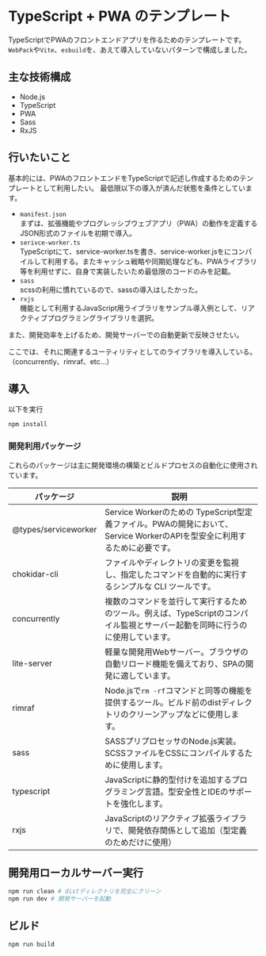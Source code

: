 # TypeScript + PWA のテンプレート

TypeScriptでPWAのフロントエンドアプリを作るためのテンプレートです。
`WebPack`や`Vite`、`esbuild`を、あえて導入していないパターンで構成しました。

## 主な技術構成

- Node.js
- TypeScript
- PWA
- Sass
- RxJS

## 行いたいこと

基本的には、PWAのフロントエンドをTypeScriptで記述し作成するためのテンプレートとして利用したい。
最低限以下の導入が済んだ状態を条件としています。

- `manifest.json`  
まずは、拡張機能やプログレッシブウェブアプリ（PWA）の動作を定義するJSON形式のファイルを初期で導入。
- `serivce-worker.ts`  
TypeScriptにて、service-worker.tsを書き、service-worker.jsをにコンパイルして利用する。またキャッシュ戦略や同期処理なども、PWAライブラリ等を利用せずに、自身で実装したいため最低限のコードのみを記載。
- `sass`  
scssの利用に慣れているので、sassの導入はしたかった。
- `rxjs`  
機能として利用するJavaScript用ライブラリをサンプル導入例として、リアクティブプログラミングライブラリを選択。

また、開発効率を上げるため、開発サーバーでの自動更新で反映させたい。

ここでは、それに関連するユーティリティとしてのライブラリを導入している。（concurrently、rimraf、etc...）


## 導入

以下を実行
```zsh
npm install
```

### 開発利用パッケージ
これらのパッケージは主に開発環境の構築とビルドプロセスの自動化に使用されています。

|パッケージ|説明|
|---|---|
|@types/serviceworker|Service Workerのための TypeScript型定義ファイル。PWAの開発において、Service WorkerのAPIを型安全に利用するために必要です。|
|chokidar-cli|ファイルやディレクトリの変更を監視し、指定したコマンドを自動的に実行するシンプルな CLI ツールです。|
|concurrently|複数のコマンドを並行して実行するためのツール。例えば、TypeScriptのコンパイル監視とサーバー起動を同時に行うのに使用しています。|
|lite-server|軽量な開発用Webサーバー。ブラウザの自動リロード機能を備えており、SPAの開発に適しています。|
|rimraf|Node.jsで`rm -rf`コマンドと同等の機能を提供するツール。ビルド前のdistディレクトリのクリーンアップなどに使用します。|
|sass|SASSプリプロセッサのNode.js実装。SCSSファイルをCSSにコンパイルするために使用します。
|typescript|JavaScriptに静的型付けを追加するプログラミング言語。型安全性とIDEのサポートを強化します。|
|rxjs|JavaScriptのリアクティブ拡張ライブラリで、開発依存関係として追加（型定義のためだけに使用）|

## 開発用ローカルサーバー実行

```zsh
npm run clean # distディレクトリを完全にクリーン
npm run dev # 開発サーバーを起動
```

## ビルド

```zsh
npm run build
```
